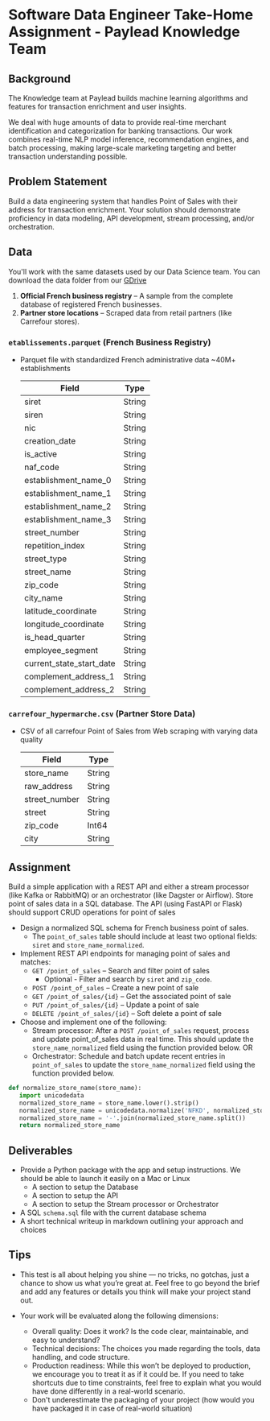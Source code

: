 # Software Data Engineer Take-Home Assignment - Paylead Knowledge Team

## Background

The Knowledge team at Paylead builds machine learning algorithms and features for transaction enrichment and user insights.

We deal with huge amounts of data to provide real-time merchant identification and categorization for banking transactions. Our work combines real-time NLP model inference, recommendation engines, and batch processing, making large-scale marketing targeting and better transaction understanding possible.

## Problem Statement

Build a data engineering system that handles Point of Sales with their address for transaction enrichment. Your solution should demonstrate proficiency in data modeling, API development, stream processing, and/or orchestration.

## Data

You'll work with the same datasets used by our Data Science team. You can download the data folder from our [GDrive](https://drive.google.com/file/d/1ee12NKfkaxZhGT8u16MMWyyZHyJOVS_p/view?usp=sharing)

1. **Official French business registry** – A sample from the complete database of registered French businesses.
2. **Partner store locations** – Scraped data from retail partners (like Carrefour stores).

### `etablissements.parquet` (French Business Registry)

- Parquet file with standardized French administrative data ~40M+ establishments

  | Field                    | Type   |
  | ------------------------ | ------ |
  | siret                    | String |
  | siren                    | String |
  | nic                      | String |
  | creation_date            | String |
  | is_active                | String |
  | naf_code                 | String |
  | establishment_name_0     | String |
  | establishment_name_1     | String |
  | establishment_name_2     | String |
  | establishment_name_3     | String |
  | street_number            | String |
  | repetition_index         | String |
  | street_type              | String |
  | street_name              | String |
  | zip_code                 | String |
  | city_name                | String |
  | latitude_coordinate      | String |
  | longitude_coordinate     | String |
  | is_head_quarter          | String |
  | employee_segment         | String |
  | current_state_start_date | String |
  | complement_address_1     | String |
  | complement_address_2     | String |

### `carrefour_hypermarche.csv` (Partner Store Data)

- CSV of all carrefour Point of Sales from Web scraping with varying data quality

  | Field         | Type   |
  | ------------- | ------ |
  | store_name    | String |
  | raw_address   | String |
  | street_number | String |
  | street        | String |
  | zip_code      | Int64  |
  | city          | String |

## Assignment

Build a simple application with a REST API and either a stream processor (like Kafka or RabbitMQ) or an orchestrator (like Dagster or Airflow). Store point of sales data in a SQL database. The API (using FastAPI or Flask) should support CRUD operations for point of sales

- Design a normalized SQL schema for French business point of sales.
  - The `point_of_sales` table should include at least two optional fields: `siret` and `store_name_normalized`.
- Implement REST API endpoints for managing point of sales and matches:
  - `GET /point_of_sales` – Search and filter point of sales
    - Optional - Filter and search by `siret` and `zip_code`.
  - `POST /point_of_sales` – Create a new point of sale
  - `GET /point_of_sales/{id}` – Get the associated point of sale
  - `PUT /point_of_sales/{id}` – Update a point of sale
  - `DELETE /point_of_sales/{id}` – Soft delete a point of sale
- Choose and implement one of the following:
  - Stream processor: After a `POST /point_of_sales` request, process and update point_of_sales data in real time. This should update the `store_name_normalized` field using the function provided below.
    OR
  - Orchestrator: Schedule and batch update recent entries in `point_of_sales` to update the `store_name_normalized` field using the function provided below.

```python
def normalize_store_name(store_name):
   import unicodedata
   normalized_store_name = store_name.lower().strip()
   normalized_store_name = unicodedata.normalize('NFKD', normalized_store_name).encode('ascii', 'ignore').decode('ascii')
   normalized_store_name = '-'.join(normalized_store_name.split())
   return normalized_store_name
```

## Deliverables

- Provide a Python package with the app and setup instructions. We should be able to launch it easily on a Mac or Linux
  - A section to setup the Database
  - A section to setup the API
  - A section to setup the Stream processor or Orchestrator
- A SQL `schema.sql` file with the current database schema
- A short technical writeup in markdown outlining your approach and choices

## Tips

- This test is all about helping you shine — no tricks, no gotchas, just a chance to show us what you’re great at. 
  Feel free to go beyond the brief and add any features or details you think will make your project stand out.

- Your work will be evaluated along the following dimensions:
  - Overall quality: Does it work? Is the code clear, maintainable, and easy to understand?
  - Technical decisions: The choices you made regarding the tools, data handling, and code structure.
  - Production readiness: While this won’t be deployed to production, we encourage you to treat it as if it could be.
    If you need to take shortcuts due to time constraints, feel free to explain what you would have done differently in a real-world scenario.
  - Don't underestimate the packaging of your project (how would you have packaged it in case of real-world situation)


